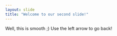```yaml
---
layout: slide
title: "Welcome to our second slide!"
---
```

Well, this is smooth ;)
Use the left arrow to go back!
